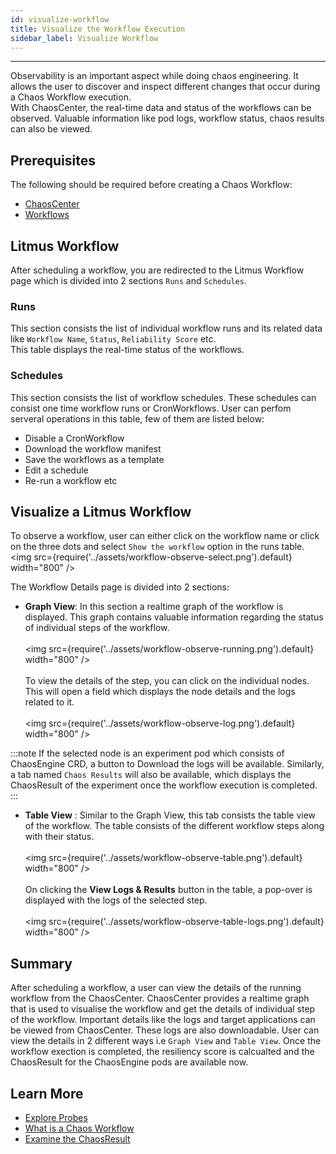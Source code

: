 ```yaml
---
id: visualize-workflow
title: Visualize the Workflow Execution
sidebar_label: Visualize Workflow
---
```


---

Observability is an important aspect while doing chaos engineering. It allows the user to discover and inspect different changes that occur during a Chaos Workflow execution. <br/>
With ChaosCenter, the real-time data and status of the workflows can be observed. Valuable information like pod logs, workflow status, chaos results can also be viewed.

## Prerequisites

The following should be required before creating a Chaos Workflow:

- [ChaosCenter](chaos-center)
- [Workflows](chaos-workflow)

## Litmus Workflow

After scheduling a workflow, you are redirected to the Litmus Workflow page which is divided into 2 sections `Runs` and `Schedules`.

### Runs

This section consists the list of individual workflow
runs and its related data like `Workflow Name`, `Status`, `Reliability Score` etc. <br/>
This table displays the real-time status of the workflows.

### Schedules

This section consists the list of workflow schedules.
These schedules can consist one time workflow runs or CronWorkflows. User can perfom serveral operations in this table, few of them are listed below:

- Disable a CronWorkflow
- Download the workflow manifest
- Save the workflows as a template
- Edit a schedule
- Re-run a workflow etc

## Visualize a Litmus Workflow

To observe a workflow, user can either click on the workflow name or click on the three dots and select `Show the workflow` option in the runs table.<br/>
<img src={require('../assets/workflow-observe-select.png').default} width="800" />

The Workflow Details page is divided into 2 sections:

- **Graph View**: In this section a realtime graph of the workflow is displayed. This graph contains valuable information regarding the status of individual steps of the workflow.<br/><br/>
  <img src={require('../assets/workflow-observe-running.png').default} width="800" /><br/><br/>
  To view the details of the step, you can click on the individual nodes. This will open a field which displays the node details and the logs related to it.
  <br/><br/>
  <img src={require('../assets/workflow-observe-log.png').default} width="800" />

:::note
If the selected node is an experiment pod which consists of ChaosEngine CRD, a button to Download the logs will be available. Similarly, a tab named `Chaos Results` will also be available, which displays the ChaosResult of the experiment once the workflow execution is completed.
:::

- **Table View** : Similar to the Graph View, this tab consists the table view of the workflow. The table consists of the different workflow steps along with their status. <br/><br/>
  <img src={require('../assets/workflow-observe-table.png').default} width="800" />
  <br/><br/>
  On clicking the <b>View Logs & Results</b> button in the table, a pop-over is displayed with the logs of the selected step. <br/><br/>
  <img src={require('../assets/workflow-observe-table-logs.png').default} width="800" />

## Summary

After scheduling a workflow, a user can view the details of the running workflow from the ChaosCenter. ChaosCenter provides a realtime graph that is used to visualise the workflow and get the details of individual step of the workflow. Important details like the logs and target applications can be viewed from ChaosCenter. These logs are also downloadable. User can view the details in 2 different ways i.e `Graph View` and `Table View`. Once the workflow exection is completed, the resiliency score is calcualted and the ChaosResult for the ChaosEngine pods are available now.

## Learn More

- [Explore Probes](probes)
- [What is a Chaos Workflow](chaos-workflow)
- [Examine the ChaosResult](chaos-result)
